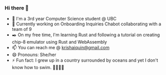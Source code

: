 ### Hi there 👋 


<!-- **krishaiquin/krishaiquin** is a ✨ _special_ ✨ repository because its `README.md` (this file) appears on your GitHub profile.

Here are some ideas to get you started: -->
- 👩 I'm a 3rd year Computer Science student @ UBC
- 🔭 Currently working on Onboarding Inquiries Chabot collaborating with a team of 9
- ✒️ On my free time, I'm learning Rust and following a tutorial on creating chip-8 emulator using Rust and WebAssembly
- 📫 You can reach me @ krishaiquin@gmail.com
- 😄 Pronouns: She/her
- ⚡ Fun fact: I grew up in a country surrounded by oceans and yet I don't know how to swim. 🙅‍♀️🏊‍♀️

<!-- - 👯 I’m looking to collaborate on ...
- 🤔 I’m looking for help with ...
- 💬 Ask me about ... -->




